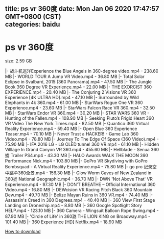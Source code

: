 
title: ps vr 360度
date: Mon Jan 06 2020 17:47:57 GMT+0800 (CST)    
categories: baidu
---

# ps vr 360度
size: 2.59 GB
 
 
|- 战斗机巡洋Experience the Blue Angels in 360-degree video.mp4 - 238.60 MB
|- WORLD TOUR A Jump VR Video.mp4 - 36.80 MB
|- Total Solar Eclipse in Svalbard, 2015 (360 Panorama).mp4 - 47.50 MB
|- The Jungle Book 360 Degree VR Experience.mp4 - 22.00 MB
|- THE EXORCIST 360 EXPERIENCE.mp4 - 20.40 MB
|- The Conjuring 2 Visions  VR 360 Experience [4K ULTRA HD].mp4 - 47.10 MB
|- Surrounded by Wild Elephants in 4k 360.mp4 - 61.00 MB
|- StarWars Rogue One VR 360 Experience.mp4 - 23.60 MB
|- StarWars Falcon Race VR 360.mp4 - 32.50 MB
|- StarWars Endor VR 360.mp4 - 30.20 MB
|- STAR WARS 360 VR - Hunting of the Fallen.mp4 - 108.90 MB
|- Seeking Pluto’s Frigid Heart  360 VR Video  The New York Times.mp4 - 82.50 MB
|- Quantico 360 Virtual Reality Experience.mp4 - 59.40 MB
|- Open Blue 360 Experience Teaser.mp4 - 70.10 MB
|- Never Trust a HACKER! - Game Lab 360 Video.mp4 - 78.80 MB
|- Journey To The Edge Of Space (360 Video).mp4 - 75.90 MB
|- IFA 2016 LG - LG OLED tunnel 360 VR.mp4 - 61.10 MB
|- Hidden Villlage In Grand Canyon VR 360.mp4 - 455.60 MB
|- Hellblade - Senua 360掳 Trailer  PS4.mp4 - 43.30 MB
|- HALO Awards  WALK THE MOON 360 Performance  Nick.mp4 - 103.80 MB
|- GoPro VR Skydiving with GoPro Bombsquad - A Virtual Reality Experience.mp4 - 75.80 MB
|- go pro 记录空中跳伞360全景.mp4 - 156.30 MB
|- Glow Worm Caves of New Zealand in 360掳  National Geographic.mp4 - 36.70 MB
|- DWN 'Not Above That' VR Experience.mp4 - 97.30 MB
|- DON’T BREATHE – Official International 360 Video.mp4 - 16.80 MB
|- DEWcision VR Racing Pitch Black 360  Mountain Dew.mp4 - 49.70 MB
|- Belize Mayan Ruins in 360 VR.mp4 - 74.40 MB
|- Assassin's Creed in 360 Degrees.mp4 - 40.40 MB
|- 360 View  First Stage Landing on Droneship.mp4 - 8.80 MB
|- 360 Google Spotlight Story HELP.mp4 - 123.10 MB
|- 360 Camera - Wingsuit Balloon Rope Swing.mp4 - 87.90 MB
|- 'Circle of Life' in 360潞  THE LION KING on Broadway.mp4 - 101.40 MB
|-  360 Experience [HD]  Netflix.mp4 - 18.90 MB

[How to download](https://bpcam.bemobtrk.com/go/2ceec3aa-1ca2-46d6-b9ff-aaa5c184517c?jno=1733)